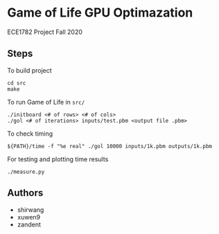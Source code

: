 # Game of Life GPU Optimazation
ECE1782 Project Fall 2020
## Steps
To build project
```
cd src
make
```
To run Game of Life in `src/`
```
./initboard <# of rows> <# of cols>
./gol <# of iterations> inputs/test.pbm <output file .pbm>
```
To check timing
```
${PATH}/time -f "%e real" ./gol 10000 inputs/1k.pbm outputs/1k.pbm
```
For testing and plotting time results
```
./measure.py
```
## Authors
* shirwang
* xuwen9
* zandent
